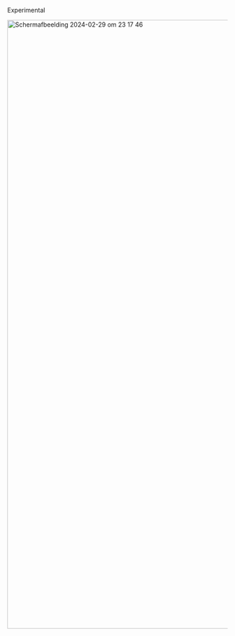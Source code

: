 Experimental

<img width="1389" alt="Scherm­afbeelding 2024-02-29 om 23 17 46" src="https://github.com/oszuidwest/zwdevice/assets/6742496/a181b0a1-be5f-4ab6-993c-ec7df2be45a1">

